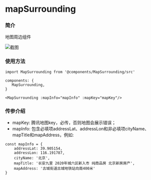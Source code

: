 # mapSurrounding

### 简介
地图周边组件


![截图](https://img12.360buyimg.com/imagetools/jfs/t1/130041/1/474/245604/5ece1e0bEfffeda60/f88b1401b65b28cb.png)

### 使用方法
```
import MapSurrounding from '@components/MapSurrounding/src'

components: {
   MapSurrounding,
}

<MapSurrounding :mapInfo="mapInfo" :mapKey="mapKey"/>

```

### 传参介绍
* mapKey: 腾讯地图key，必传，否则地图会展示错误；
* mapInfo: 包含必填项addressLat、addressLon和非必填项cityName、mapTitle和mapAddress，例如:
```
const mapInfo = {
	addressLat: 39.905154,
	addressLon: 116.191787,
	cityName: '北京',
    mapTitle: '长安九里 2020年城六区新入市 纯商品房 北京新房房产',
    mapAddress: '古城街道古城地铁站向南400米'
}
```
